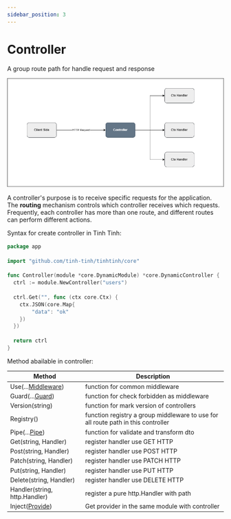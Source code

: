 ```yaml
---
sidebar_position: 3
---
```


# Controller

A group route path for handle request and response

![controller](./img/controller.png)

A controller's purpose is to receive specific requests for the application. The **routing** mechanism controls which controller receives which requests. Frequently, each controller has more than one route, and different routes can perform different actions.

Syntax for create controller in Tinh Tinh:

```go
package app

import "github.com/tinh-tinh/tinhtinh/core"

func Controller(module *core.DynamicModule) *core.DynamicController {
  ctrl := module.NewController("users")
  
  ctrl.Get("", func (ctx core.Ctx) {
    ctx.JSON(core.Map{
        "data": "ok"
    })
  })
  
  return ctrl
}
```

Method abailable in controller:

| **Method** | **Description** |
|-|-|
| Use(...[Middleware](./middleware.md)) | function for common middleware |
| Guard(...[Guard](./guard.md)) | function for check forbidden as middleware |
| Version(string) | function for mark version of controllers |
| Registry() | function registry a group middleware to use for all route path in this controller |
| Pipe(...[Pipe](./pipe.md)) | function for validate and transform dto |
| Get(string, Handler) | register handler use GET HTTP |
| Post(string, Handler) | register handler use POST HTTP |
| Patch(string, Handler) | register handler use PATCH HTTP |
| Put(string, Handler) | register handler use PUT HTTP |
| Delete(string, Handler) | register handler use DELETE HTTP |
| Handler(string, http.Handler) | register a pure http.Handler with path |
| Inject([Provide](./provider.md)) | Get provider in the same module with controller |
